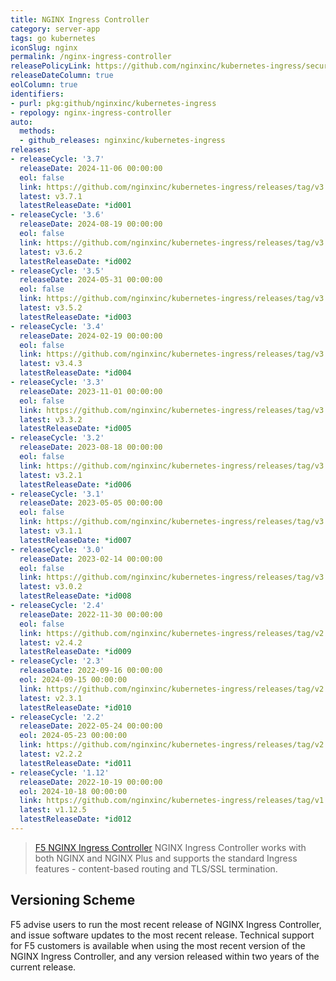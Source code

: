 ```yaml
---
title: NGINX Ingress Controller
category: server-app
tags: go kubernetes
iconSlug: nginx
permalink: /nginx-ingress-controller
releasePolicyLink: https://github.com/nginxinc/kubernetes-ingress/security
releaseDateColumn: true
eolColumn: true
identifiers:
- purl: pkg:github/nginxinc/kubernetes-ingress
- repology: nginx-ingress-controller
auto:
  methods:
  - github_releases: nginxinc/kubernetes-ingress
releases:
- releaseCycle: '3.7'
  releaseDate: 2024-11-06 00:00:00
  eol: false
  link: https://github.com/nginxinc/kubernetes-ingress/releases/tag/v3.7.1
  latest: v3.7.1
  latestReleaseDate: *id001
- releaseCycle: '3.6'
  releaseDate: 2024-08-19 00:00:00
  eol: false
  link: https://github.com/nginxinc/kubernetes-ingress/releases/tag/v3.6.2
  latest: v3.6.2
  latestReleaseDate: *id002
- releaseCycle: '3.5'
  releaseDate: 2024-05-31 00:00:00
  eol: false
  link: https://github.com/nginxinc/kubernetes-ingress/releases/tag/v3.5.2
  latest: v3.5.2
  latestReleaseDate: *id003
- releaseCycle: '3.4'
  releaseDate: 2024-02-19 00:00:00
  eol: false
  link: https://github.com/nginxinc/kubernetes-ingress/releases/tag/v3.4.3
  latest: v3.4.3
  latestReleaseDate: *id004
- releaseCycle: '3.3'
  releaseDate: 2023-11-01 00:00:00
  eol: false
  link: https://github.com/nginxinc/kubernetes-ingress/releases/tag/v3.3.2
  latest: v3.3.2
  latestReleaseDate: *id005
- releaseCycle: '3.2'
  releaseDate: 2023-08-18 00:00:00
  eol: false
  link: https://github.com/nginxinc/kubernetes-ingress/releases/tag/v3.2.1
  latest: v3.2.1
  latestReleaseDate: *id006
- releaseCycle: '3.1'
  releaseDate: 2023-05-05 00:00:00
  eol: false
  link: https://github.com/nginxinc/kubernetes-ingress/releases/tag/v3.1.1
  latest: v3.1.1
  latestReleaseDate: *id007
- releaseCycle: '3.0'
  releaseDate: 2023-02-14 00:00:00
  eol: false
  link: https://github.com/nginxinc/kubernetes-ingress/releases/tag/v3.0.2
  latest: v3.0.2
  latestReleaseDate: *id008
- releaseCycle: '2.4'
  releaseDate: 2022-11-30 00:00:00
  eol: false
  link: https://github.com/nginxinc/kubernetes-ingress/releases/tag/v2.4.2
  latest: v2.4.2
  latestReleaseDate: *id009
- releaseCycle: '2.3'
  releaseDate: 2022-09-16 00:00:00
  eol: 2024-09-15 00:00:00
  link: https://github.com/nginxinc/kubernetes-ingress/releases/tag/v2.3.1
  latest: v2.3.1
  latestReleaseDate: *id010
- releaseCycle: '2.2'
  releaseDate: 2022-05-24 00:00:00
  eol: 2024-05-23 00:00:00
  link: https://github.com/nginxinc/kubernetes-ingress/releases/tag/v2.2.2
  latest: v2.2.2
  latestReleaseDate: *id011
- releaseCycle: '1.12'
  releaseDate: 2022-10-19 00:00:00
  eol: 2024-10-18 00:00:00
  link: https://github.com/nginxinc/kubernetes-ingress/releases/tag/v1.12.5
  latest: v1.12.5
  latestReleaseDate: *id012
---
```


> [F5 NGINX Ingress Controller](https://www.f5.com/products/nginx/nginx-ingress-controller) NGINX Ingress Controller works with both NGINX and NGINX Plus and supports the standard Ingress features - content-based routing and TLS/SSL termination.

## Versioning Scheme

F5 advise users to run the most recent release of NGINX Ingress Controller, and  issue software updates to the most recent release. Technical support for F5 customers is available when using the most recent version of the NGINX Ingress Controller, and any version released within two years of the current release.
